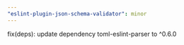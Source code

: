```yaml
---
"eslint-plugin-json-schema-validator": minor
---
```


fix(deps): update dependency toml-eslint-parser to ^0.6.0
